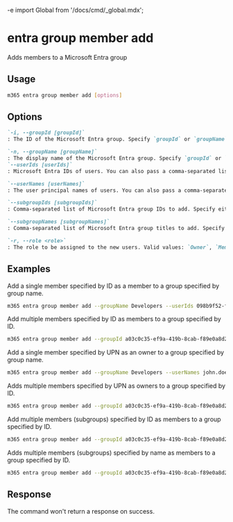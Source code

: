 -e <!-- DISCLAIMER: All secrets, passwords, and sensitive values in this document are examples only and not real credentials. -->
import Global from '/docs/cmd/_global.mdx';

# entra group member add

Adds members to a Microsoft Entra group

## Usage

```sh
m365 entra group member add [options]
```

## Options

```md definition-list
`-i, --groupId [groupId]`
: The ID of the Microsoft Entra group. Specify `groupId` or `groupName` but not both.

`-n, --groupName [groupName]`
: The display name of the Microsoft Entra group. Specify `groupId` or `groupName` but not both.
`--userIds [userIds]`
: Microsoft Entra IDs of users. You can also pass a comma-separated list of IDs. Specify either `userIds`,`userNames`, `subgroupIds`, or `subgroupNames` but not multiple.

`--userNames [userNames]`
: The user principal names of users. You can also pass a comma-separated list of UPNs. Specify either `userIds`,`userNames`, `subgroupIds`, or `subgroupNames` but not multiple.

`--subgroupIds [subgroupIds]`
: Comma-separated list of Microsoft Entra group IDs to add. Specify either `userIds`,`userNames`, `subgroupIds`, or `subgroupNames` but not multiple.

`--subgroupNames [subgroupNames]`
: Comma-separated list of Microsoft Entra group titles to add. Specify either `userIds`,`userNames`, `subgroupIds`, or `subgroupNames` but not multiple.

`-r, --role <role>`
: The role to be assigned to the new users. Valid values: `Owner`, `Member`.
```

<Global />

## Examples

Add a single member specified by ID as a member to a group specified by group name.

```sh
m365 entra group member add --groupName Developers --userIds 098b9f52-f48c-4401-819f-29c33794c3f5 --role Member
```

Add multiple members specified by ID as members to a group specified by ID.

```sh
m365 entra group member add --groupId a03c0c35-ef9a-419b-8cab-f89e0a8d2d2a --userIds "098b9f52-f48c-4401-819f-29c33794c3f5,f1e06e31-3abf-4746-83c2-1513d71f38b8" --role Member
```

Add a single member specified by UPN as an owner to a group specified by group name.

```sh
m365 entra group member add --groupName Developers --userNames john.doe@contoso.com --role Owner
```

Adds multiple members specified by UPN as owners to a group specified by ID.

```sh
m365 entra group member add --groupId a03c0c35-ef9a-419b-8cab-f89e0a8d2d2a --userNames "john.doe@contoso.com,adele.vance@contoso.com" --role Owner
```

Add multiple members (subgroups) specified by ID as members to a group specified by ID.

```sh
m365 entra group member add --groupId a03c0c35-ef9a-419b-8cab-f89e0a8d2d2a --subgroupIds "098b9f52-f48c-4401-819f-29c33794c3f5,f1e06e31-3abf-4746-83c2-1513d71f38b8" --role Member
```

Adds multiple members (subgroups) specified by name as members to a group specified by ID.

```sh
m365 entra group member add --groupId a03c0c35-ef9a-419b-8cab-f89e0a8d2d2a --subgroupNames "Developers,Human Resources" --role Member
```

## Response

The command won't return a response on success.
